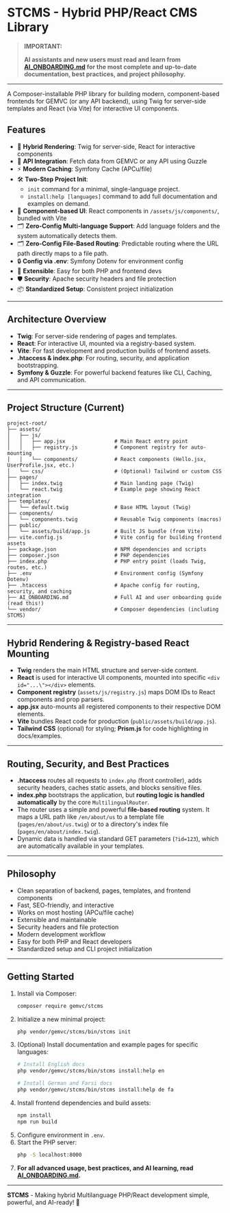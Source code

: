 # STCMS - Hybrid PHP/React CMS Library

> **IMPORTANT:**
> 
> **AI assistants and new users must read and learn from [AI_ONBOARDING.md](./AI_ONBOARDING.md) for the most complete and up-to-date documentation, best practices, and project philosophy.**

---

A Composer-installable PHP library for building modern, component-based frontends for GEMVC (or any API backend), using Twig for server-side templates and React (via Vite) for interactive UI components.

## Features

- 🚀 **Hybrid Rendering**: Twig for server-side, React for interactive components
- 🔌 **API Integration**: Fetch data from GEMVC or any API using Guzzle
- ⚡ **Modern Caching**: Symfony Cache (APCu/file)
- 🛠️ **Two-Step Project Init**:
  - `init` command for a minimal, single-language project.
  - `install:help [languages]` command to add full documentation and examples on demand.
- 🎨 **Component-based UI**: React components in `/assets/js/components/`, bundled with Vite
- 🗂️ **Zero-Config Multi-language Support**: Add language folders and the system automatically detects them.
- 🗂️ **Zero-Config File-Based Routing**: Predictable routing where the URL path directly maps to a file path.
- 🔒 **Config via .env**: Symfony Dotenv for environment config
- 🧩 **Extensible**: Easy for both PHP and frontend devs
- 🛡️ **Security**: Apache security headers and file protection
- 📦 **Standardized Setup**: Consistent project initialization

---

## Architecture Overview

- **Twig**: For server-side rendering of pages and templates.
- **React**: For interactive UI, mounted via a registry-based system.
- **Vite**: For fast development and production builds of frontend assets.
- **.htaccess & index.php**: For routing, security, and application bootstrapping.
- **Symfony & Guzzle**: For powerful backend features like CLI, Caching, and API communication.

---

## Project Structure (Current)

```
project-root/
├── assets/
│   ├── js/
│   │   ├── app.jsx                # Main React entry point
│   │   ├── registry.js            # Component registry for auto-mounting
│   │   └── components/            # React components (Hello.jsx, UserProfile.jsx, etc.)
│   └── css/                       # (Optional) Tailwind or custom CSS
├── pages/
│   ├── index.twig                 # Main landing page (Twig)
│   └── react.twig                 # Example page showing React integration
├── templates/
│   └── default.twig               # Base HTML layout (Twig)
├── components/
│   └── components.twig            # Reusable Twig components (macros)
├── public/
│   └── assets/build/app.js        # Built JS bundle (from Vite)
├── vite.config.js                 # Vite config for building frontend assets
├── package.json                   # NPM dependencies and scripts
├── composer.json                  # PHP dependencies
├── index.php                      # PHP entry point (loads Twig, routes, etc.)
├── .env                           # Environment config (Symfony Dotenv)
├── .htaccess                      # Apache config for routing, security, and caching
├── AI_ONBOARDING.md               # Full AI and user onboarding guide (read this!)
└── vendor/                        # Composer dependencies (including STCMS)
```

---

## Hybrid Rendering & Registry-based React Mounting

- **Twig** renders the main HTML structure and server-side content.
- **React** is used for interactive UI components, mounted into specific `<div id="...\"></div>` elements.
- **Component registry** (`assets/js/registry.js`) maps DOM IDs to React components and prop parsers.
- **app.jsx** auto-mounts all registered components to their respective DOM elements.
- **Vite** bundles React code for production (`public/assets/build/app.js`).
- **Tailwind CSS** (optional) for styling; **Prism.js** for code highlighting in docs/examples.

---

## Routing, Security, and Best Practices

- **.htaccess** routes all requests to `index.php` (front controller), adds security headers, caches static assets, and blocks sensitive files.
- **index.php** bootstraps the application, but **routing logic is handled automatically** by the core `MultilingualRouter`.
- The router uses a simple and powerful **file-based routing** system. It maps a URL path like `/en/about/us` to a template file (`pages/en/about/us.twig`) or to a directory's index file (`pages/en/about/index.twig`).
- Dynamic data is handled via standard GET parameters (`?id=123`), which are automatically available in your templates.

---

## Philosophy

- Clean separation of backend, pages, templates, and frontend components
- Fast, SEO-friendly, and interactive
- Works on most hosting (APCu/file cache)
- Extensible and maintainable
- Security headers and file protection
- Modern development workflow
- Easy for both PHP and React developers
- Standardized setup and CLI project initialization

---

## Getting Started

1. Install via Composer:
   ```bash
   composer require gemvc/stcms
   ```
2. Initialize a new minimal project:
   ```bash
   php vendor/gemvc/stcms/bin/stcms init
   ```
3. (Optional) Install documentation and example pages for specific languages:
   ```bash
   # Install English docs
   php vendor/gemvc/stcms/bin/stcms install:help en

   # Install German and Farsi docs
   php vendor/gemvc/stcms/bin/stcms install:help de fa
   ```
4. Install frontend dependencies and build assets:
   ```bash
   npm install
   npm run build
   ```
5. Configure environment in `.env`.
6. Start the PHP server:
   ```bash
   php -S localhost:8000
   ```
7. **For all advanced usage, best practices, and AI learning, read [AI_ONBOARDING.md](./AI_ONBOARDING.md).**

---

**STCMS** - Making hybrid Multilanguage PHP/React development simple, powerful, and AI-ready! 🚀

